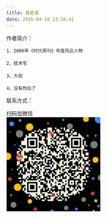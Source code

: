 ```yaml
---
title: 我是谁
date: 2016-04-18 13:34:41
---
```


作者简介：

	1，2006年《时代周刊》年度风云人物

	2，技术宅

	3，大叔

	4，没有然后了


联系方式：
	
扫码加微信	
[![](/album/other/weixin.png)](/album/other/weixin.png)